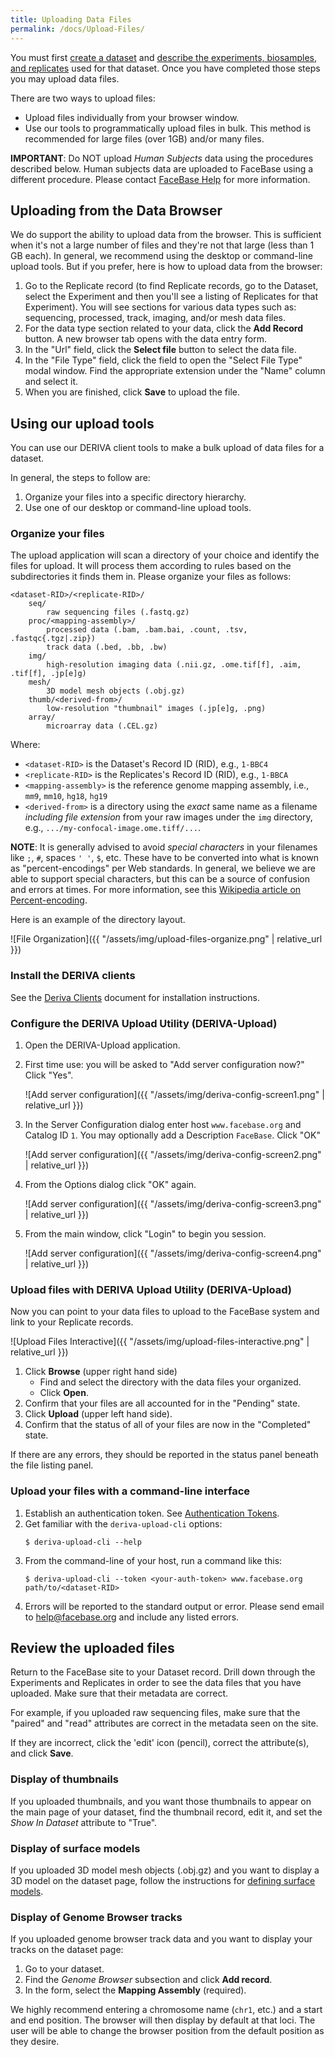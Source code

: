 ```yaml
---
title: Uploading Data Files
permalink: /docs/Upload-Files/
---
```


You must first [create a dataset](../Create-a-Dataset/) and [describe the experiments, biosamples, and replicates](../Describe-Experiments-Biosamples-and-Replicates/) used for that dataset. Once you have completed those steps you may upload data files.

There are two ways to upload files:

- Upload files individually from your browser window.
- Use our tools to programmatically upload files in bulk. This method is recommended for large files (over 1GB) and/or many files.

**IMPORTANT**: Do NOT upload _Human Subjects_ data using the procedures described below. Human subjects data are uploaded to FaceBase using a different procedure. Please contact [FaceBase Help](mailto:help@facebase.org) for more information.

## Uploading from the Data Browser

We do support the ability to upload data from the browser. This is sufficient when it's not a large number of files and they're not that large (less than 1 GB each). In general, we recommend using the desktop or command-line upload tools. But if you prefer, here is how to upload data from the browser:

1. Go to the Replicate record (to find Replicate records, go to the Dataset, select the Experiment and then you'll see a listing of Replicates for that Experiment). You will see sections for various data types such as: sequencing, processed, track, imaging, and/or mesh data files.
2. For the data type section related to your data, click the **Add Record** button. A new browser tab opens with the data entry form.
3. In the "Url" field, click the **Select file** button to select the data file.
4. In the "File Type" field, click the field to open the "Select File Type" modal window. Find the appropriate extension under the "Name" column and select it.
5. When you are finished, click **Save** to upload the file.

## Using our upload tools

You can use our DERIVA client tools to make a bulk upload of data files for a dataset.

In general, the steps to follow are:
1. Organize your files into a specific directory hierarchy.
2. Use one of our desktop or command-line upload tools.

### Organize your files

The upload application will scan a directory of your choice and identify the files for upload. It will process them according to rules based on the subdirectories it finds them in. Please organize your files as follows:

```
<dataset-RID>/<replicate-RID>/
    seq/
        raw sequencing files (.fastq.gz)
    proc/<mapping-assembly>/
        processed data (.bam, .bam.bai, .count, .tsv, .fastqc{.tgz|.zip})
        track data (.bed, .bb, .bw)
    img/
        high-resolution imaging data (.nii.gz, .ome.tif[f], .aim, .tif[f], .jp[e]g)
    mesh/
        3D model mesh objects (.obj.gz)
    thumb/<derived-from>/
        low-resolution "thumbnail" images (.jp[e]g, .png)
    array/
        microarray data (.CEL.gz)
```

Where:
- `<dataset-RID>` is the Dataset's Record ID (RID), e.g., `1-BBC4`
- `<replicate-RID>` is the Replicates's Record ID (RID), e.g., `1-BBCA`
- `<mapping-assembly>` is the reference genome mapping assembly, i.e., `mm9`,
    `mm10`, `hg18`, `hg19`
- `<derived-from>` is a directory using the _exact_ same name as a filename
    _including file extension_ from your raw images under the `img` directory,
    e.g., `.../my-confocal-image.ome.tiff/...`.

**NOTE**: It is generally advised to avoid _special characters_ in your filenames like
`;`, `#`, spaces `' '`, `$`, etc. These have to be converted into what is known as
"percent-encodings" per Web standards. In general, we believe we are able to support
special characters, but this can be a source of confusion and errors at times. For
more information, see this [Wikipedia article on Percent-encoding](https://en.wikipedia.org/wiki/Percent-encoding).

Here is an example of the directory layout.

![File Organization]({{ "/assets/img/upload-files-organize.png" | relative_url }})

### Install the DERIVA clients
See the [Deriva Clients](../Deriva-Clients/) document for installation instructions.

### Configure the DERIVA Upload Utility (DERIVA-Upload)

1. Open the DERIVA-Upload application.
2. First time use: you will be asked to "Add server configuration now?" Click "Yes".

    ![Add server configuration]({{ "/assets/img/deriva-config-screen1.png" | relative_url }})

3. In the Server Configuration dialog enter host `www.facebase.org` and Catalog ID `1`. You may optionally add a Description `FaceBase`. Click "OK"

    ![Add server configuration]({{ "/assets/img/deriva-config-screen2.png" | relative_url }})

4. From the Options dialog click "OK" again.

    ![Add server configuration]({{ "/assets/img/deriva-config-screen3.png" | relative_url }})

5. From the main window, click "Login" to begin you session.

    ![Add server configuration]({{ "/assets/img/deriva-config-screen4.png" | relative_url }})


### Upload files with DERIVA Upload Utility (DERIVA-Upload)

Now you can point to your data files to upload to the FaceBase system and link to your Replicate records.

![Upload Files Interactive]({{ "/assets/img/upload-files-interactive.png" | relative_url }})

1. Click **Browse** (upper right hand side)
    - Find and select the directory with the data files your organized.
    - Click **Open**.
2. Confirm that your files are all accounted for in the "Pending" state.
3. Click **Upload** (upper left hand side).
4. Confirm that the status of all of your files are now in the "Completed" state.

If there are any errors, they should be reported in the status panel beneath the file listing panel.

### Upload your files with a command-line interface

1. Establish an authentication token. See [Authentication Tokens](../Deriva-Clients/#authentication-tokens).
2. Get familiar with the `deriva-upload-cli` options:
    ```
    $ deriva-upload-cli --help
    ```
3. From the command-line of your host, run a command like this:
    ```
    $ deriva-upload-cli --token <your-auth-token> www.facebase.org path/to/<dataset-RID>
    ```
5. Errors will be reported to the standard output or error. Please send email to [help@facebase.org](mailto:help@facebase.org) and include any listed errors.

## Review the uploaded files

Return to the FaceBase site to your Dataset record. Drill down through the Experiments
and Replicates in order to see the data files that you have uploaded. Make sure that
their metadata are correct.

For example, if you uploaded raw sequencing files, make sure that the "paired" and "read" attributes are correct in the metadata seen on the site.

If they are incorrect, click the 'edit' icon (pencil), correct the attribute(s), and click **Save**.

### Display of thumbnails

If you uploaded thumbnails, and you want those thumbnails to appear on the main page
of your dataset, find the thumbnail record, edit it, and set the *Show In Dataset*
attribute to "True".

### Display of surface models

If you uploaded 3D model mesh objects (.obj.gz) and you want to display a 3D model on
the dataset page, follow the instructions for [defining surface models](../Define-Surface-Model/).

### Display of Genome Browser tracks

If you uploaded genome browser track data and you want to display your tracks on the
dataset page:

1. Go to your dataset.
2. Find the *Genome Browser* subsection and click **Add record**.
3. In the form, select the **Mapping Assembly** (required).

We highly recommend entering a chromosome name (`chr1`, etc.) and a start and end position. The browser will then display by default at that loci. The user will be able to change the browser position from the default position as they desire.
